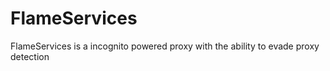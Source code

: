 # FlameServices
FlameServices is a incognito powered proxy with the ability to evade proxy detection
